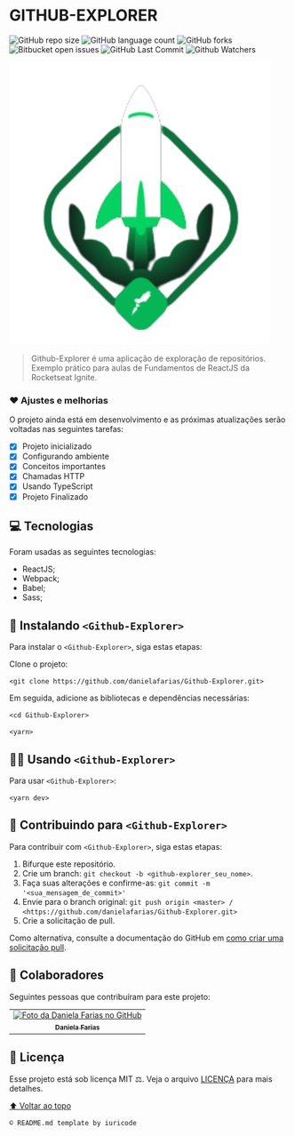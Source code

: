 # GITHUB-EXPLORER

![GitHub repo size](https://img.shields.io/github/repo-size/danielafarias/Github-Explorer?style=for-the-badge)
![GitHub language count](https://img.shields.io/github/languages/count/danielafarias/Github-Explorer?style=for-the-badge)
![GitHub forks](https://img.shields.io/chocolatey/dt/Github-Explorer?style=for-the-badge)
![Bitbucket open issues](https://img.shields.io/bitbucket/issues/danielafarias/Github-Explorer?style=for-the-badge)
![GitHub Last Commit](https://img.shields.io/github/last-commit/danielafarias/Github-Explorer?style=for-the-badge)
![Github Watchers](https://img.shields.io/github/watchers/danielafarias/Github-Explorer?style=for-the-badge)

![github-explorer](https://raw.githubusercontent.com/tavareshenrique/ignite-reactjs/a11afefe824866f24dd3f9e1cc6e6e9530376ad1/%40assets/img/logo.svg)


> Github-Explorer é uma aplicação de exploração de repositórios. Exemplo prático para aulas de Fundamentos de ReactJS da Rocketseat Ignite.

### ❤️ Ajustes e melhorias

O projeto ainda está em desenvolvimento e as próximas atualizações serão voltadas nas seguintes tarefas:

- [x] Projeto inicializado
- [x] Configurando ambiente
- [x] Conceitos importantes
- [x] Chamadas HTTP
- [x] Usando TypeScript
- [x] Projeto Finalizado

## 💻 Tecnologias

Foram usadas as seguintes tecnologias:

- ReactJS;
- Webpack;
- Babel;
- Sass;

## 🚀 Instalando `<Github-Explorer>`

Para instalar o `<Github-Explorer>`, siga estas etapas:

Clone o projeto:
```
<git clone https://github.com/danielafarias/Github-Explorer.git>
```
Em seguida, adicione as bibliotecas e dependências necessárias:
```
<cd Github-Explorer>
```
```
<yarn>
```

## 🧑‍💻 Usando `<Github-Explorer>`

Para usar `<Github-Explorer>`:

```
<yarn dev>
```

## 💌 Contribuindo para `<Github-Explorer>`

Para contribuir com `<Github-Explorer>`, siga estas etapas:

1. Bifurque este repositório.
2. Crie um branch: `git checkout -b <github-explorer_seu_nome>`.
3. Faça suas alterações e confirme-as: `git commit -m '<sua_mensagem_de_commit>'`
4. Envie para o branch original: `git push origin <master> / <https://github.com/danielafarias/Github-Explorer.git>`
5. Crie a solicitação de pull.

Como alternativa, consulte a documentação do GitHub em [como criar uma solicitação pull](https://help.github.com/en/github/collaborating-with-issues-and-pull-requests/creating-a-pull-request).

## 🤝 Colaboradores

Seguintes pessoas que contribuíram para este projeto:

<table>
  <tr>
    <td align="center">
      <a href="https://github.com/danielafarias">
        <img src="https://avatars.githubusercontent.com/u/79869120?v=4" width="100px;" alt="Foto da Daniela Farias no GitHub"/><br>
        <sub>
          <b>Daniela Farias</b>
        </sub>
      </a>
    </td>
    
  </tr>
</table>

## 📃 Licença

Esse projeto está sob licença MIT ⚖️. Veja o arquivo [LICENÇA](LICENSE.md) para mais detalhes.

[⬆ Voltar ao topo](#github-explorer)<br>

```
© README.md template by iuricode
```
